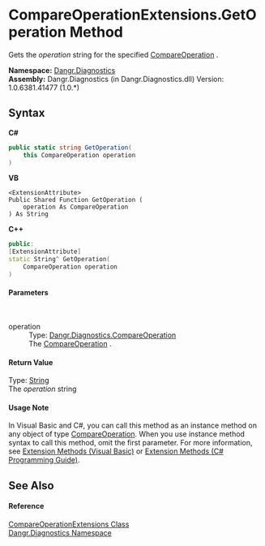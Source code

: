 # CompareOperationExtensions.GetOperation Method 
 

Gets the *operation* string for the specified <a href="T_Dangr_Diagnostics_CompareOperation">CompareOperation</a> .

**Namespace:**&nbsp;<a href="N_Dangr_Diagnostics">Dangr.Diagnostics</a><br />**Assembly:**&nbsp;Dangr.Diagnostics (in Dangr.Diagnostics.dll) Version: 1.0.6381.41477 (1.0.*)

## Syntax

**C#**<br />
``` C#
public static string GetOperation(
	this CompareOperation operation
)
```

**VB**<br />
``` VB
<ExtensionAttribute>
Public Shared Function GetOperation ( 
	operation As CompareOperation
) As String
```

**C++**<br />
``` C++
public:
[ExtensionAttribute]
static String^ GetOperation(
	CompareOperation operation
)
```


#### Parameters
&nbsp;<dl><dt>operation</dt><dd>Type: <a href="T_Dangr_Diagnostics_CompareOperation">Dangr.Diagnostics.CompareOperation</a><br />The <a href="T_Dangr_Diagnostics_CompareOperation">CompareOperation</a> .</dd></dl>

#### Return Value
Type: <a href="http://msdn2.microsoft.com/en-us/library/s1wwdcbf" target="_blank">String</a><br />The *operation* string

#### Usage Note
In Visual Basic and C#, you can call this method as an instance method on any object of type <a href="T_Dangr_Diagnostics_CompareOperation">CompareOperation</a>. When you use instance method syntax to call this method, omit the first parameter. For more information, see <a href="http://msdn.microsoft.com/en-us/library/bb384936.aspx">Extension Methods (Visual Basic)</a> or <a href="http://msdn.microsoft.com/en-us/library/bb383977.aspx">Extension Methods (C# Programming Guide)</a>.

## See Also


#### Reference
<a href="T_Dangr_Diagnostics_CompareOperationExtensions">CompareOperationExtensions Class</a><br /><a href="N_Dangr_Diagnostics">Dangr.Diagnostics Namespace</a><br />